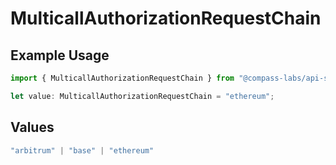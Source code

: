 # MulticallAuthorizationRequestChain

## Example Usage

```typescript
import { MulticallAuthorizationRequestChain } from "@compass-labs/api-sdk/models/components";

let value: MulticallAuthorizationRequestChain = "ethereum";
```

## Values

```typescript
"arbitrum" | "base" | "ethereum"
```